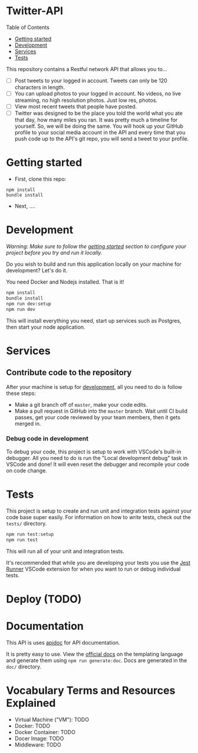 # Twitter-API

Table of Contents
- [Getting started](#getting-started)
- [Development](#development)
- [Services](#services)
- [Tests](#tests)


This repository contains a Restful network API that allows you to...

 - [ ] Post tweets to your logged in account. Tweets can only be 120 characters in length.
 - [ ] You can upload photos to your logged in account. No videos, no live streaming, no high resolution photos. Just low res, photos. 
 - [ ] View most recent tweets that people have posted. 
 - [ ] Twitter was designed to be the place you told the world what you ate that day, how many miles you ran. It was pretty much a timeline for yourself. So, we will be doing the same. You will hook up your GitHub profile to your social media account in the API and every time that you push code up to the API's git repo, you will send a tweet to your profile. 
 
 <a id="getting-started"></a>
# Getting started

- First, clone this repo:

```
npm install
bundle install
```

- Next, ....

 <a id="development"></a>
# Development

_Warning: Make sure to follow the [getting started](#getting-started) section to configure your project before you try and run it locally._

Do you wish to build and run this application locally on your machine for development? Let's do it.

You need Docker and Nodejs installed. That is it!

```bash
npm install
bundle install
npm run dev:setup
npm run dev
```

This will install everything you need, start up services such as Postgres, then start your node application.

 <a id="services"></a>
# Services


## Contribute code to the repository

After your machine is setup for [development](#development), all you need to do is follow these steps:

- Make a git branch off of `master`, make your code edits.
- Make a pull request in GitHub into the `master` branch. Wait until CI build passes, get your code reviewed by your team members, then it gets merged in.


### Debug code in development

To debug your code, this project is setup to work with VSCode's built-in debugger. All you need to do is run the "Local development debug" task in VSCode and done! It will even reset the debugger and recompile your code on code change.

 <a id="tests"></a>
# Tests

This project is setup to create and run unit and integration tests against your code base super easily. For information on how to _write_ tests, check out the `tests/` directory.

```bash
npm run test:setup
npm run test
```

This will run all of your unit and integration tests.

It's recommended that while you are developing your tests you use the [Jest Runner](https://marketplace.visualstudio.com/items?itemName=firsttris.vscode-jest-runner) VSCode extension for when you want to run or debug individual tests.

# Deploy (TODO)

# Documentation

This API is uses [apidoc](http://apidocjs.com/) for API documentation.

It is pretty easy to use. View the [official docs](http://apidocjs.com/) on the templating language and generate them using `npm run generate:doc`. Docs are generated in the `doc/` directory.

# Vocabulary Terms and Resources Explained

 - Virtual Machine ("VM"): TODO
 - Docker: TODO
 - Docker Container: TODO
 - Docer Image: TODO
 - Middleware: TODO
 
